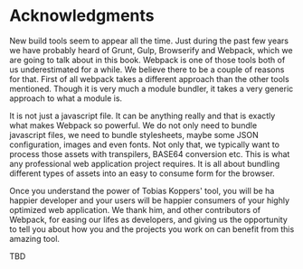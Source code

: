 # Acknowledgments

New build tools seem to appear all the time. Just during the past few years we have probably heard of Grunt, Gulp, Browserify and Webpack, which we are going to talk about in this book. Webpack is one of those tools both of us underestimated for a while. We believe there to be a couple of reasons for that. First of all webpack takes a different approach than the other tools mentioned. Though it is very much a module bundler, it takes a very generic approach to what a module is.

It is not just a javascript file. It can be anything really and that is exactly what makes Webpack so powerful. We do not only need to bundle javascript files, we need to bundle stylesheets, maybe some JSON configuration, images and even fonts. Not only that, we typically want to process those assets with transpilers, BASE64 conversion etc. This is what any professional web application project requires. It is all about bundling different types of assets into an easy to consume form for the browser.

Once you understand the power of Tobias Koppers' tool, you will be ha happier developer and your users will be happier consumers of your highly optimized web application. We thank him, and other contributors of Webpack, for easing our lifes as developers, and giving us the opportunity to tell you about how you and the projects you work on can benefit from this amazing tool.

TBD
